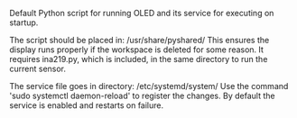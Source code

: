 Default Python script for running OLED and its service for executing on startup.

The script should be placed in: /usr/share/pyshared/ 
This ensures the display runs properly if the workspace is deleted for some reason.
It requires ina219.py, which is included, in the same directory to run the current sensor.

The service file goes in directory: /etc/systemd/system/ 
Use the command 'sudo systemctl daemon-reload' to register the changes.
By default the service is enabled and restarts on failure.